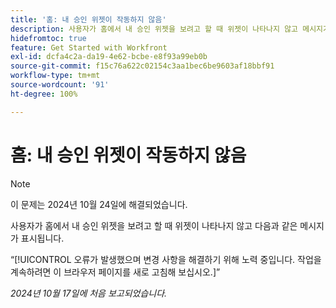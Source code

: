 ```yaml
---
title: '홈: 내 승인 위젯이 작동하지 않음'
description: 사용자가 홈에서 내 승인 위젯을 보려고 할 때 위젯이 나타나지 않고 메시지가 표시됩니다.
hidefromtoc: true
feature: Get Started with Workfront
exl-id: dcfa4c2a-da19-4e62-bcbe-e8f93a99eb0b
source-git-commit: f15c76a622c02154c3aa1bec6be9603af18bbf91
workflow-type: tm+mt
source-wordcount: '91'
ht-degree: 100%

---
```


# 홈: 내 승인 위젯이 작동하지 않음

>[!NOTE]
>
>이 문제는 2024년 10월 24일에 해결되었습니다.

사용자가 홈에서 내 승인 위젯을 보려고 할 때 위젯이 나타나지 않고 다음과 같은 메시지가 표시됩니다.

“[!UICONTROL 오류가 발생했으며 변경 사항을 해결하기 위해 노력 중입니다. 작업을 계속하려면 이 브라우저 페이지를 새로 고침해 보십시오.]”

_2024년 10월 17일에 처음 보고되었습니다._
